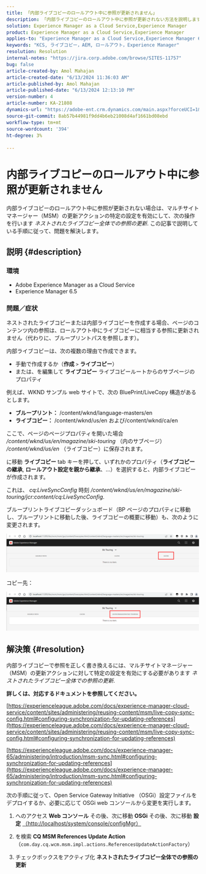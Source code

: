 ```yaml
---
title: 「内部ライブコピーのロールアウト中に参照が更新されません」
description: 「内部ライブコピーのロールアウト中に参照が更新されない方法を説明します。 マルチサイトマネージャーの特定の設定を有効にする」
solution: Experience Manager as a Cloud Service,Experience Manager
product: Experience Manager as a Cloud Service,Experience Manager
applies-to: "Experience Manager as a Cloud Service,Experience Manager 6.5"
keywords: "KCS, ライブコピー，AEM, ロールアウト，Experience Manager"
resolution: Resolution
internal-notes: "https://jira.corp.adobe.com/browse/SITES-11757"
bug: false
article-created-by: Amol Mahajan
article-created-date: "6/13/2024 11:36:03 AM"
article-published-by: Amol Mahajan
article-published-date: "6/13/2024 12:13:10 PM"
version-number: 4
article-number: KA-21808
dynamics-url: "https://adobe-ent.crm.dynamics.com/main.aspx?forceUCI=1&pagetype=entityrecord&etn=knowledgearticle&id=06ffe51b-7929-ef11-840b-6045bd006704"
source-git-commit: 8ab57b44981f9dd4b6eb21008d4af1661bd08ebd
workflow-type: tm+mt
source-wordcount: '394'
ht-degree: 3%

---
```


# 内部ライブコピーのロールアウト中に参照が更新されません


内部ライブコピーのロールアウト中に参照が更新されない場合は、マルチサイトマネージャー（MSM）の更新アクションの特定の設定を有効にして、次の操作を行います *ネストされたライブコピー全体での参照の更新*. この記事で説明している手順に従って、問題を解決します。

## 説明 {#description}


### <b>環境</b>

- Adobe Experience Manager as a Cloud Service
- Experience Manager 6.5


### <b>問題／症状</b>

ネストされたライブコピーまたは内部ライブコピーを作成する場合、ページのコンテンツ内の参照は、ロールアウト中にライブコピーに相当する参照に更新されません（代わりに、ブループリントパスを参照します）。

内部ライブコピーは、次の複数の理由で作成できます。

- 手動で作成するか（<b>作成</b> `>`  <b>ライブコピー</b>）
- または、を編集して <b>ライブコピー</b> ライブコピールートからのサブページのプロパティ




例えば、WKND サンプル web サイトで、次の BluePrint/LiveCopy 構造があるとします。

- <b>ブループリント：</b> /content/wknd/language-masters/en
- <b>ライブコピー：</b> /content/wknd/us/en および/content/wknd/ca/en


ここで、ページのページプロパティを開いた場合 */content/wknd/us/en/magazine/ski-touring* （内のサブページ） */content/wknd/us/en* （ライブコピー）に保存されます。

に移動 <b>ライブコピー</b> tab キーを押して、いずれかのプロパティ（<b>ライブコピーの継承</b>, <b>ロールアウト設定を親から継承</b>、...）を選択すると、内部ライブコピーが作成されます。

これは、 *cq:LiveSyncConfig* 時刻 */content/wknd/us/en/magazine/ski-touring/jcr:content/cq:LiveSyncConfig*.

ブループリントライブコピーダッシュボード（BP ページのプロパティに移動し、ブループリントに移動した後、ライブコピーの概要に移動）も、次のように変更されます。

![](assets/___07ffe51b-7929-ef11-840b-6045bd006704___.png)

コピー先：

![](assets/___09ffe51b-7929-ef11-840b-6045bd006704___.png)


## 解決策 {#resolution}


内部ライブコピーで参照を正しく書き換えるには、マルチサイトマネージャー（MSM）の更新アクションに対して特定の設定を有効にする必要があります *ネストされたライブコピー全体での参照の更新*.

<b>詳しくは、対応するドキュメントを参照してください。</b>

[https://experienceleague.adobe.com/docs/experience-manager-cloud-service/content/sites/administering/reusing-content/msm/live-copy-sync-config.html#configuring-synchronization-for-updating-references](https://experienceleague.adobe.com/docs/experience-manager-cloud-service/content/sites/administering/reusing-content/msm/live-copy-sync-config.html#configuring-synchronization-for-updating-references)

[https://experienceleague.adobe.com/docs/experience-manager-65/administering/introduction/msm-sync.html#configuring-synchronization-for-updating-references](https://experienceleague.adobe.com/docs/experience-manager-65/administering/introduction/msm-sync.html#configuring-synchronization-for-updating-references)



次の手順に従って、Open Service Gateway Initiative （OSGi）設定ファイルをデプロイするか、必要に応じて OSGi web コンソールから変更を実行します。

1. へのアクセス <b>Web コンソール</b> その後、次に移動 <b>OSGi</b> その後、次に移動 <b>設定</b> [（http://localhost/system/console/configMgr）](http://localhost/system/console/configMgr)


2. を検索 <b>CQ MSM References Update Action</b> （`com.day.cq.wcm.msm.impl.actions.ReferencesUpdateActionFactory`）


3. チェックボックスをアクティブ化 <b>ネストされたライブコピー全体での参照の更新</b>

